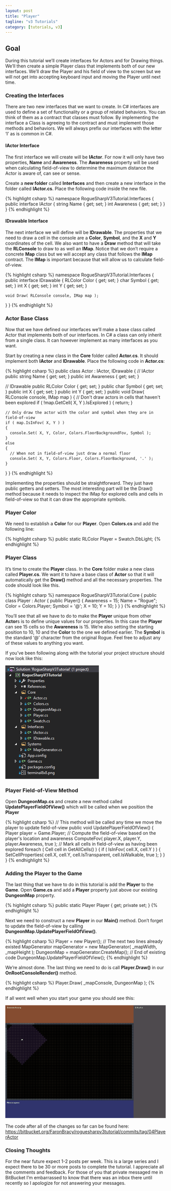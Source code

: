 ```yaml
---
layout: post
title: "Player"
tagline: "v3 Tutorials"
category: [tutorials, v3]
---
```

## Goal

During this tutorial we’ll create interfaces for Actors and for Drawing things. We’ll then create a simple Player class that implements both of our new interfaces. We’ll draw the Player and his field of view to the screen but we will not get into accepting keyboard input and moving the Player until next time.

### Creating the Interfaces

There are two new interfaces that we want to create. In C# interfaces are used to define a set of functionality or a group of related behaviors. You can think of them as a contract that classes must follow. By implementing the interface a Class is agreeing to the contract and must implement those methods and behaviors. We will always prefix our interfaces with the letter ‘I’ as is common in C#.

#### IActor Interface

The first interface we will create will be **IActor**. For now it will only have two properties, **Name** and **Awareness**. The **Awareness** property will be used when calculating field-of-view to determine the maximum distance the Actor is aware of, can see or sense.

Create a **new folder** called **Interfaces** and then create a new interface in the folder called **IActor.cs**. Place the following code inside the new file.

{% highlight csharp %}
namespace RogueSharpV3Tutorial.Interfaces
{
  public interface IActor
  {
    string Name { get; set; }
    int Awareness { get; set; }
  }
}
{% endhighlight %}

#### IDrawable Interface

The next interface we will define will be **IDrawable**. The properties that we need to draw a cell in the console are a **Color**, **Symbol**, and the **X** and **Y** coordinates of the cell. We also want to have a **Draw** method that will take the **RLConsole** to draw to as well an **IMap**. Notice that we don’t require a concrete **Map** class but we will accept any class that follows the **IMap** contract. The **IMap** is important because that will allow us to calculate field-of-view.

{% highlight csharp %}
namespace RogueSharpV3Tutorial.Interfaces
{
  public interface IDrawable
  {
    RLColor Color { get; set; }
    char Symbol { get; set; }
    int X { get; set; }
    int Y { get; set; }

    void Draw( RLConsole console, IMap map );
  }
}
{% endhighlight %}

### Actor Base Class

Now that we have defined our interfaces we’ll make a base class called Actor that implements both of our interfaces. In C# a class can only inherit from a single class. It can however implement as many interfaces as you want.

Start by creating a new class in the **Core** folder called **Actor.cs**. It should implement both **IActor** and **IDrawable**. Place the following code in **Actor.cs**:

{% highlight csharp %}
public class Actor : IActor, IDrawable
{
  // IActor
  public string Name { get; set; }
  public int Awareness { get; set; }

  // IDrawable
  public RLColor Color { get; set; }
  public char Symbol { get; set; }
  public int X { get; set; }
  public int Y { get; set; }
  public void Draw( RLConsole console, IMap map )
  {
    // Don't draw actors in cells that haven't been explored
    if ( !map.GetCell( X, Y ).IsExplored )
    {
      return;
    }

    // Only draw the actor with the color and symbol when they are in field-of-view
    if ( map.IsInFov( X, Y ) )
    {
      console.Set( X, Y, Color, Colors.FloorBackgroundFov, Symbol );
    }
    else
    {
      // When not in field-of-view just draw a normal floor
      console.Set( X, Y, Colors.Floor, Colors.FloorBackground, '.' );
    }
  }
}
{% endhighlight %}

Implementing the properties should be straightforward. They just have public getters and setters. The most interesting part will be the Draw() method because it needs to inspect the IMap for explored cells and cells in field-of-view so that it can draw the appropriate symbols.

### Player Color

We need to establish a **Color** for our **Player**. Open **Colors.cs** and add the following line:

{% highlight csharp %}
public static RLColor Player = Swatch.DbLight;
{% endhighlight %}

### Player Class

It’s time to create the **Player** class. In the **Core** folder make a new class called **Player.cs**. We want it to have a base class of **Actor** so that it will automatically get the **Draw()** method and all the necessary properties. The code should look like this.

{% highlight csharp %}
namespace RogueSharpV3Tutorial.Core
{
  public class Player : Actor
  {
    public Player()
    {
      Awareness = 15;
      Name = "Rogue";
      Color = Colors.Player;
      Symbol = '@';
      X = 10;
      Y = 10;
    }
  }
}
{% endhighlight %}

You’ll see that all we have to do to make the **Player** unique from other **Actor**s is to define unique values for our properties. In this case the **Player** can see 15 cells so the **Awareness** is 15. We’re also setting the starting position to 10, 10 and the **Color** to the one we defined earlier. The **Symbol** is the standard ‘@’ character from the original Rogue. Feel free to adjust any of these values to anything you want.

If you’ve been following along with the tutorial your project structure should now look like this:

![alt text](/img/interfacesfolder.png "Solution structure in Visual Studio")

### Player Field-of-View Method

Open **DungeonMap.cs** and create a new method called **UpdatePlayerFieldOfView()** which will be called when we position the **Player**

{% highlight csharp %}
// This method will be called any time we move the player to update field-of-view
public void UpdatePlayerFieldOfView()
{
  Player player = Game.Player;
  // Compute the field-of-view based on the player's location and awareness
  ComputeFov( player.X, player.Y, player.Awareness, true );
  // Mark all cells in field-of-view as having been explored
  foreach ( Cell cell in GetAllCells() )
  {
    if ( IsInFov( cell.X, cell.Y ) )
    {
      SetCellProperties( cell.X, cell.Y, cell.IsTransparent, cell.IsWalkable, true );
    }
  }
}
{% endhighlight %}

### Adding the Player to the Game

The last thing that we have to do in this tutorial is add the **Player** to the **Game**. Open **Game.cs** and add a **Player** property just above our existing **DungeonMap** property.

{% highlight csharp %}
public static Player Player { get; private set; }
{% endhighlight %}

Next we need to construct a new **Player** in our **Main()** method. Don’t forget to update the field-of-view by calling **DungeonMap.UpdatePlayerFieldOfView()**.

{% highlight csharp %}
Player = new Player();
// The next two lines already existed
MapGenerator mapGenerator = new MapGenerator( _mapWidth, _mapHeight );
DungeonMap = mapGenerator.CreateMap();
// End of existing code
DungeonMap.UpdatePlayerFieldOfView();
{% endhighlight %}

We’re almost done. The last thing we need to do is call **Player.Draw()** in our **OnRootConsoleRender()** method.

{% highlight csharp %}
Player.Draw( _mapConsole, DungeonMap );
{% endhighlight %}

If all went well when you start your game you should see this:

![alt text](/img/mapwithplayer.png "Game console showing map, player and field-of-view.")

The code after all of the changes so far can be found here:
https://bitbucket.org/FaronBracy/roguesharpv3tutorial/commits/tag/04PlayerActor

### Closing Thoughts

For the near future expect 1-2 posts per week. This is a large series and I expect there to be 30 or more posts to complete the tutorial. I appreciate all the comments and feedback. For those of you that private messaged me in BitBucket I’m embarrassed to know that there was an inbox there until recently so I apologize for not answering your messages.
